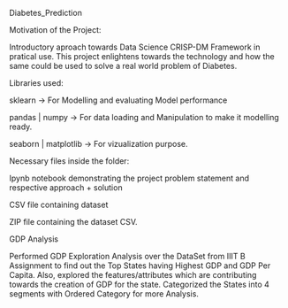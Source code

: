 Diabetes_Prediction


Motivation of the Project:

Introductory aproach towards Data Science CRISP-DM Framework in pratical use. This project enlightens towards the technology and how the same could be used to solve a real world problem of Diabetes.

Libraries used:

sklearn -> For Modelling and evaluating Model performance

pandas | numpy -> For data loading and Manipulation to make it modelling ready.

seaborn | matplotlib -> For vizualization purpose.

Necessary files inside the folder:

Ipynb notebook demonstrating the project problem statement and respective approach + solution

CSV file containing dataset

ZIP file containing the dataset CSV.

GDP Analysis

Performed GDP Exploration Analysis over the DataSet from IIIT B Assignment to find out the Top States having Highest GDP and GDP Per Capita. Also, explored the features/attributes which are contributing towards the creation of GDP for the state. Categorized the States into 4 segments with Ordered Category for more Analysis.
